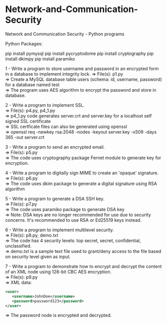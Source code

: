 # Network-and-Communication-Security
Network and Communication Security - Python programs


Python Packages:

pip install pymysql
pip install pycryptodome
pip install cryptography
pip install dkimpy
pip install paramiko

1 - Write a program to store username and password in an encrypted form in a database to implement integrity lock.
=> File(s): p1.py   
=> Create a MySQL database table users (schema: id, username, password) for a database named test     
=> The program uses AES algorithm to encrypt the password and store in database.   
   
2 - Write a program to implement SSL.   
=> File(s): p4.py, p4_1.py   
=> p4_1.py code generates server.crt and server.key for a localhost self signed SSL certificate   
=> SSL certficate files can also be generated using openssl    
=> openssl req -newkey rsa:2048 -nodes -keyout server.key -x509 -days 365 -out server.crt   
   
3 - Write a program to send an encrypted email.   
=> File(s): p5.py   
=> The code uses cryptography package Fernet module to generate key for encryption.   
   
4 - Write a program to digitally sign MIME to create an 'opaque' signature.   
=> File(s): p6.py   
=> The code uses dkim package to generate a digital signature using RSA algorithm   
   
5 - Write a program to generate a DSA SSH key.   
=> File(s): p7.py   
=> The code uses paramiko package to generate DSA key   
=> Note: DSA keys are no longer recommended for use due to security concerns. It's recommended to use RSA or Ed25519 keys instead.   
   
6 - Write a program to implement multilevel security.   
=> File(s): p8.py, demo.txt   
=> The code has 4 security levels: top secret, secret, confidential, unclassified.   
=> demo.txt is a sample text file used to grant/deny access to the file based on security level given as input.   
   
7 - Write a program to demonstrate how to encrypt and decrypt the content of an XML node using 128-bit CBC AES encryption.   
=> File(s): p9.py   
=> XML data:   
   ```xml
   <user>  
      <username>JohnDoe</username>  
      <password>password123</password>  
   </user>
   ```
=> The password node is encrypted and decrypted.
